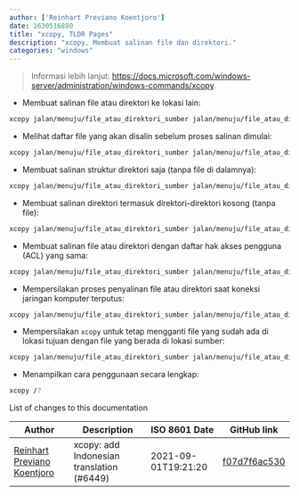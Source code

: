 ```yaml
---
author: ['Reinhart Previano Koentjoro']
date: 1630516880
title: "xcopy, TLDR Pages"
description: "xcopy, Membuat salinan file dan direktori."
categories: "windows"
---
```

> Informasi lebih lanjut: <https://docs.microsoft.com/windows-server/administration/windows-commands/xcopy>.

- Membuat salinan file atau direktori ke lokasi lain:

```bash
xcopy jalan/menuju/file_atau_direktori_sumber jalan/menuju/file_atau_direktori_tujuan
```

- Melihat daftar file yang akan disalin sebelum proses salinan dimulai:

```bash
xcopy jalan/menuju/file_atau_direktori_sumber jalan/menuju/file_atau_direktori_tujuan /p
```

- Membuat salinan struktur direktori saja (tanpa file di dalamnya):

```bash
xcopy jalan/menuju/file_atau_direktori_sumber jalan/menuju/file_atau_direktori_tujuan /t
```

- Membuat salinan direktori termasuk direktori-direktori kosong (tanpa file):

```bash
xcopy jalan/menuju/file_atau_direktori_sumber jalan/menuju/file_atau_direktori_tujuan /e
```

- Membuat salinan file atau direktori dengan daftar hak akses pengguna (ACL) yang sama:

```bash
xcopy jalan/menuju/file_atau_direktori_sumber jalan/menuju/file_atau_direktori_tujuan /o
```

- Mempersilakan proses penyalinan file atau direktori saat koneksi jaringan komputer terputus:

```bash
xcopy jalan/menuju/file_atau_direktori_sumber jalan/menuju/file_atau_direktori_tujuan /z
```

- Mempersilakan `xcopy` untuk tetap mengganti file yang sudah ada di lokasi tujuan dengan file yang berada di lokasi sumber:

```bash
xcopy jalan/menuju/file_atau_direktori_sumber jalan/menuju/file_atau_direktori_tujuan /y
```

- Menampilkan cara penggunaan secara lengkap:

```bash
xcopy /?
```
List of changes to this documentation


Author | Description | ISO 8601 Date | GitHub link
------|-----|-----|-----
[Reinhart Previano Koentjoro](mailto:reinhart_previano@yahoo.com) | xcopy: add Indonesian translation (#6449) | 2021-09-01T19:21:20 | [f07d7f6ac530](https://github.com/tldr-pages/tldr/commit/f07d7f6ac530e919cc8b17b27d47f03156a71a75)

